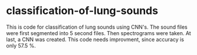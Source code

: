 # classification-of-lung-sounds
This is code for classification of lung sounds using CNN's. The sound files were first segmented into 5 second files. Then spectrograms were taken. At last, a CNN was created. This code needs improvment, since accuracy is only 57.5 %.

